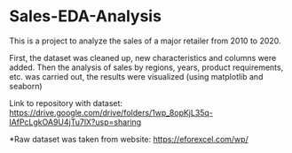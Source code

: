 # Sales-EDA-Analysis

This is a project to analyze the sales of a major retailer from 2010 to 2020.

First, the dataset was cleaned up, new characteristics and columns were added. Then the analysis of sales by regions, years, product requirements, etc. was carried out, the results were visualized (using matplotlib and seaborn)

Link to repository with dataset:
https://drive.google.com/drive/folders/1wp_8opKjL35q-lAfPcLgkOA9U4jTu7lX?usp=sharing

*Raw dataset was taken from website:
https://eforexcel.com/wp/


